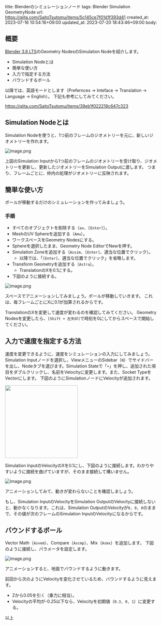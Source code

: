 title: Blenderのシミュレーションノード
tags: Blender Simulation GeometryNode
url: https://qiita.com/SaitoTsutomu/items/5c145ce7f01d1f393d41
created_at: 2023-07-16 10:54:16+09:00
updated_at: 2023-07-20 18:43:46+09:00
body:

## 概要

[Blender 3.6 LTS](https://www.blender.org/download/releases/3-6/)のGeometry NodesのSimulation Nodeを紹介します。

- Simulation Nodeとは
- 簡単な使い方
- 入力で指定する方法
- バウンドするボール

以降では、英語モードとします（Prefernces → Inteface → Translation → Language → English）。
下記も参考にしてみてください。

https://qiita.com/SaitoTsutomu/items/39eb1f022218c647c323

## Simulation Nodeとは

Simulation Nodeを使うと、1つ前のフレームのジオメトリーを元に、新しいジオメトリーを作れます。

![image.png](https://qiita-image-store.s3.ap-northeast-1.amazonaws.com/0/13955/2385e320-aa18-e8ac-6a58-e638d764fd7b.png)

上図のSimulation Inputから1つ前のフレームのジオメトリーを受け取り、ジオメトリーを更新し、更新したジオメトリーをSimulation Outputに渡します。
つまり、フレームごとに、枠内の処理がジオメトリーに反映されます。

## 簡単な使い方

ボールが移動するだけのシミュレーションを作ってみましょう。

### 手順

- すべてのオブジェクトを削除する（`ax`、`[Enter]`）。
- MeshのUV Sphereを追加する（`Amu`）。
- ワークスペースをGeometry Nodesにする。
- Sphereを選択したまま、Geometry Node EditorでNewを押す。
- Simulation Zoneを追加する（`Assim`、`[Enter]`、適当な位置でクリック）。
  - 以降では、「`[Enter]`、適当な位置でクリック」を省略します。
- Transform Geometryを追加する（`Astra`）。
  - TranslationのXを0.1にする。
- 下図のように接続する。

![image.png](https://qiita-image-store.s3.ap-northeast-1.amazonaws.com/0/13955/bfcd89f2-e58a-8985-c310-229a6b4e8eed.png)

スペースでアニメーションしてみましょう。ボールが移動していきます。
これは、毎フレームごとにXに0.1が加算されるからです。

TranslationのXを変更して速度が変わるのを確認してみてください。
Geometry Nodesを変更したら、`[Shift + 左矢印]`で時刻を0にしてからスペースで開始してください。

## 入力で速度を指定する方法

速度を変更できるように、速度をシミュレーションの入力にしてみましょう。
Simulation Inputノードを選択し、ViewメニューのSidebar（`N`）でサイドバーを出し、Nodeタブを選びます。Simulation Stateで「`+`」を押し、追加された項目をダブルクリックし、名前をVelocityに変更します。また、Socket TypeをVectorにします。
下図のようにSimulationノードにVelocityが追加されます。

<img src="https://qiita-image-store.s3.ap-northeast-1.amazonaws.com/0/13955/68e2170d-8ab9-ffdb-db54-0c08bedb4e3e.png" width="240">

Simulation InputのVelocityのXを0.1にし、下図のように接続します。わかりやすいように接続を曲げていますが、そのまま接続して構いません。

![image.png](https://qiita-image-store.s3.ap-northeast-1.amazonaws.com/0/13955/8448ae64-1b22-680c-b6a5-8e0752ba57c1.png)

アニメーションしてみて、動きが変わらないことを確認しましょう。

もし、Simulation InputのVelocityをSimulation OutputのVelocityに接続しないと、動かなくなります。これは、Simulation OutputのVelocityが`0, 0, 0`のままで、その値が次のフレームのSimulation InputのVelocityになるからです。

## バウンドするボール

Vector Math（`Asvem`）、Compare（`Ascmp`）、Mix（`Asmx`）を追加します。
下図のように接続し、パラメータを設定します。

![image.png](https://qiita-image-store.s3.ap-northeast-1.amazonaws.com/0/13955/946fad04-ca48-d29c-c1e6-3edb717aca68.png)

アニメーションすると、地面でバウンドするように動きます。

前回から次のようにVelocityを変化させているため、バウンドするように見えます。

- Zから0.05を引く（重力に相当）。
- Velocityの平均が-0.25以下なら、Velocityを初期値（`0.3, 0, 1`）に変更する。

以上

